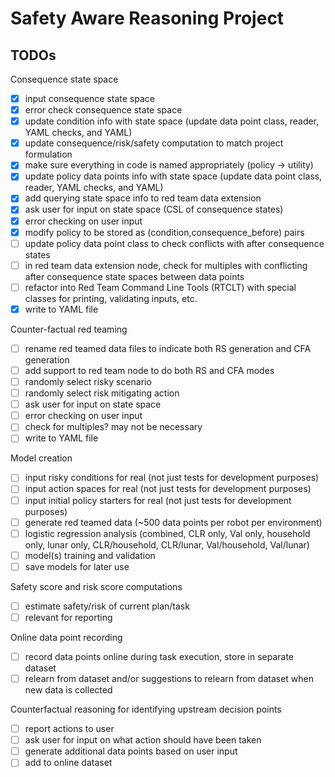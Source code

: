 # Safety Aware Reasoning Project

## TODOs

Consequence state space
- [x] input consequence state space
- [x] error check consequence state space
- [x] update condition info with state space (update data point class, reader, YAML checks, and YAML)
- [x] update consequence/risk/safety computation to match project formulation
- [x] make sure everything in code is named appropriately (policy -> utility)
- [x] update policy data points info with state space (update data point class, reader, YAML checks, and YAML)
- [x] add querying state space info to red team data extension
- [x] ask user for input on state space (CSL of consequence states)
- [x] error checking on user input
- [x] modify policy to be stored as (condition,consequence_before) pairs
- [ ] update policy data point class to check conflicts with after consequence states
- [ ] in red team data extension node, check for multiples with conflicting after consequence state spaces between data points
- [ ] refactor into Red Team Command Line Tools (RTCLT) with special classes for printing, validating inputs, etc.
- [x] write to YAML file

Counter-factual red teaming
- [ ] rename red teamed data files to indicate both RS generation and CFA generation
- [ ] add support to red team node to do both RS and CFA modes
- [ ] randomly select risky scenario
- [ ] randomly select risk mitigating action
- [ ] ask user for input on state space
- [ ] error checking on user input
- [ ] check for multiples? may not be necessary
- [ ] write to YAML file

Model creation
- [ ] input risky conditions for real (not just tests for development purposes)
- [ ] input action spaces for real (not just tests for development purposes)
- [ ] input initial policy starters for real (not just tests for development purposes)
- [ ] generate red teamed data (~500 data points per robot per environment)
- [ ] logistic regression analysis (combined, CLR only, Val only, household only, lunar only, CLR/household, CLR/lunar, Val/household, Val/lunar)
- [ ] model(s) training and validation
- [ ] save models for later use

Safety score and risk score computations
- [ ] estimate safety/risk of current plan/task
- [ ] relevant for reporting

Online data point recording
- [ ] record data points online during task execution, store in separate dataset
- [ ] relearn from dataset and/or suggestions to relearn from dataset when new data is collected

Counterfactual reasoning for identifying upstream decision points
- [ ] report actions to user
- [ ] ask user for input on what action should have been taken
- [ ] generate additional data points based on user input
- [ ] add to online dataset
